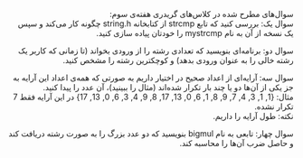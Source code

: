 <p dir="rtl">
سوال‌های مطرح شده در کلاس‌های گریدری هفته‌ی سوم:
<br>
سوال یک:
بررسی کنید که تابع  strcmp از کتابخانه string.h چگونه کار می‌کند و سپس یک نسخه از آن به نام mystrcmp را خودتان پیاده سازی کنید.
</p>

<p dir="rtl">
سوال دو:
برنامه‌ای بنویسید که تعدادی رشته را از ورودی بخواند (تا زمانی که کاربر یک رشته خالی را به عنوان ورودی بدهد) و کوچکترین رشته را مشخص کنید.
</p>

<p dir="rtl">
سوال سه:
آرایه‌ای از اعداد صحیح در اختیار داریم به صورتی که همه‌ی اعداد این آرایه به جز یکی از آن‌ها دو یا چند بار تکرار شده‌اند (مثال را ببینید)، آن عدد را پیدا کنید.
<br>
مثال: {1, 1, 3, 4, 7, 9, 8, 1, 6, 0, 13, 17, 8, 9, 4, 3, 6, 0, 13, 17} در این آرایه فقط 7 تکرار نشده.
<br>
نکته: طول آرایه را داریم.
</p>

<p dir="rtl">
سوال چهار:
تابعی به نام bigmul بنویسید که دو عدد بزرگ را به صورت رشته دریافت کند و حاصل ضرب آن‌ها را محاسبه کند.
</p>
